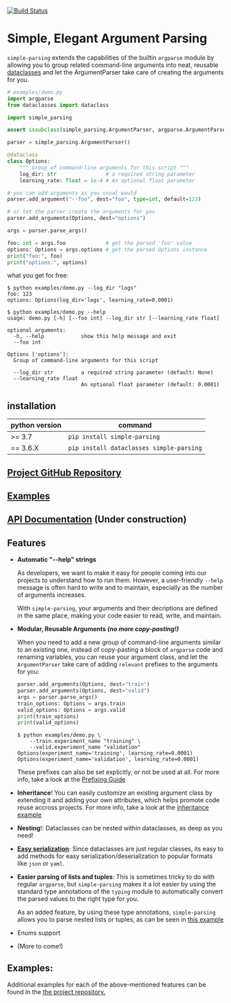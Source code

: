 [![Build Status](https://travis-ci.org/lebrice/SimpleParsing.svg?branch=master)](https://travis-ci.org/lebrice/SimpleParsing)

# Simple, Elegant Argument Parsing <!-- omit in toc -->


`simple-parsing` extends the capabilities of the builtin `argparse` module by allowing you to group related command-line arguments into neat, reusable [dataclasses](https://docs.python.org/3.7/library/dataclasses.html) and let the ArgumentParser take care of creating the arguments for you.

```python
# examples/demo.py
import argparse
from dataclasses import dataclass

import simple_parsing

assert issubclass(simple_parsing.ArgumentParser, argparse.ArgumentParser)

parser = simple_parsing.ArgumentParser()

@dataclass
class Options:
    """ Group of command-line arguments for this script """
    log_dir: str                # a required string parameter
    learning_rate: float = 1e-4 # An optional float parameter

# you can add arguments as you usual would
parser.add_argument("--foo", dest="foo", type=int, default=123)

# or let the parser create the arguments for you
parser.add_arguments(Options, dest="options")

args = parser.parse_args()

foo: int = args.foo             # get the parsed 'foo' value
options: Options = args.options # get the parsed Options instance  
print("foo:", foo)
print("options:", options)

```

what you get for free:

```console
$ python examples/demo.py --log_dir "logs"
foo: 123
options: Options(log_dir='logs', learning_rate=0.0001)

$ python examples/demo.py --help
usage: demo.py [-h] [--foo int] --log_dir str [--learning_rate float]

optional arguments:
  -h, --help            show this help message and exit
  --foo int

Options ['options']:
  Group of command-line arguments for this script

  --log_dir str         a required string parameter (default: None)
  --learning_rate float
                        An optional float parameter (default: 0.0001)
```

## installation
| python version |                command                  |
|----------------|-----------------------------------------|
|>= 3.7          | `pip install simple-parsing`            |
|== 3.6.X        | `pip install dataclasses simple-parsing`|


## [Project GitHub Repository](https://github.com/lebrice/SimpleParsing)

## [Examples](https://github.com/lebrice/SimpleParsing/tree/master/examples)

## [API Documentation](https://github.com/lebrice/SimpleParsing/tree/master/docs) (Under construction)


## Features 
- **Automatic "--help" strings**

    As developers, we want to make it easy for people coming into our projects to understand how to run them. However, a user-friendly `--help` message is often hard to write and to maintain, especially as the number of arguments increases.

    With `simple-parsing`, your arguments and their decriptions are defined in the same place, making your code easier to read, write, and maintain.

- **Modular, Reusable Arguments *(no more copy-pasting!)***
        
    When you need to add a new group of command-line arguments similar to an existing one, instead of copy-pasting a block of `argparse` code and renaming variables, you can reuse your argument class, and let the `ArgumentParser` take care of adding `relevant` prefixes to the arguments for you:

    ```python
    parser.add_arguments(Options, dest="train")
    parser.add_arguments(Options, dest="valid")
    args = parser.parse_args()
    train_options: Options = args.train
    valid_options: Options = args.valid
    print(train_options)
    print(valid_options)
    ```
    ```console
    $ python examples/demo.py \
        --train.experiment_name "training" \
        --valid.experiment_name "validation"
    Options(experiment_name='training', learning_rate=0.0001)
    Options(experiment_name='validation', learning_rate=0.0001)
    ```
        
    These prefixes can also be set explicitly, or not be used at all. For more info, take a look at the [Prefixing Guide](https://github.com/lebrice/SimpleParsing/tree/master/examples/prefixing)

- **Inheritance**!
You can easily customize an existing argument class by extending it and adding your own attributes, which helps promote code reuse accross projects. For more info, take a look at the [inheritance example](https://github.com/lebrice/SimpleParsing/tree/master/examples/inheritance)

- **Nesting**!: Dataclasses can be nested within dataclasses, as deep as you need!
- [**Easy serialization**](https://github.com/lebrice/SimpleParsing/tree/master/examples/dataclasses/hyperparameters_example.py): Since dataclasses are just regular classes, its easy to add methods for easy serialization/deserialization to popular formats like `json` or `yaml`. 

- **Easier parsing of lists and tuples**: This is sometimes tricky to do with regular `argparse`, but `simple-parsing` makes it a lot easier by using the standard type annotations of the `typing` module to automatically convert the parsed values to the right type for you.

    As an added feature, by using these type annotations, `simple-parsing` allows you to parse nested lists or tuples, as can be seen in [this example](https://github.com/lebrice/SimpleParsing/tree/master/examples/merging/multiple_lists_example.py)

- Enums support

- (More to come!)


## Examples:
Additional examples for each of the above-mentioned features can be found in the [the project repository.](https://github.com/lebrice/SimpleParsing/tree/master/examples)

